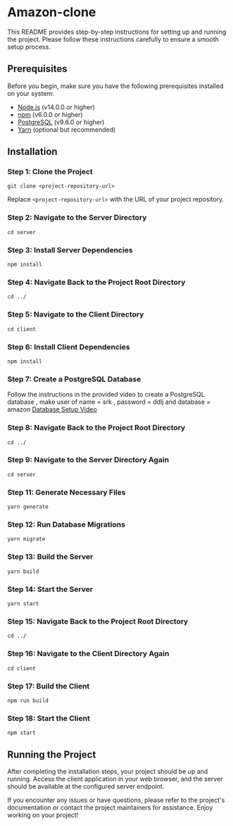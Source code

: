 # Amazon-clone


This README provides step-by-step instructions for setting up and running the project. Please follow these instructions carefully to ensure a smooth setup process.

## Prerequisites

Before you begin, make sure you have the following prerequisites installed on your system:

- [Node.js](https://nodejs.org/) (v14.0.0 or higher)
- [npm](https://www.npmjs.com/) (v6.0.0 or higher)
- [PostgreSQL](https://www.postgresql.org/) (v9.6.0 or higher)
- [Yarn](https://yarnpkg.com/) (optional but recommended)

## Installation

### Step 1: Clone the Project

```shell
git clone <project-repository-url>
```

Replace `<project-repository-url>` with the URL of your project repository.

### Step 2: Navigate to the Server Directory

```shell
cd server
```

### Step 3: Install Server Dependencies

```shell
npm install
```

### Step 4: Navigate Back to the Project Root Directory

```shell
cd ../
```

### Step 5: Navigate to the Client Directory

```shell
cd client
```

### Step 6: Install Client Dependencies

```shell
npm install
```

### Step 7: Create a PostgreSQL Database

Follow the instructions in the provided video to create a PostgreSQL database , make user of name = srk , password = ddlj and database = amazon  [Database Setup Video](https://www.youtube.com/watch?v=0Il040ExA_Q)

### Step 8: Navigate Back to the Project Root Directory

```shell
cd ../
```

### Step 9: Navigate to the Server Directory Again

```shell
cd server
```



### Step 11: Generate Necessary Files

```shell
yarn generate
```

### Step 12: Run Database Migrations

```shell
yarn migrate
```

### Step 13: Build the Server

```shell
yarn build
```

### Step 14: Start the Server

```shell
yarn start
```

### Step 15: Navigate Back to the Project Root Directory

```shell
cd ../
```

### Step 16: Navigate to the Client Directory Again

```shell
cd client
```

### Step 17: Build the Client

```shell
npm run build
```

### Step 18: Start the Client

```shell
npm start
```

## Running the Project

After completing the installation steps, your project should be up and running. Access the client application in your web browser, and the server should be available at the configured server endpoint.

If you encounter any issues or have questions, please refer to the project's documentation or contact the project maintainers for assistance. Enjoy working on your project!
